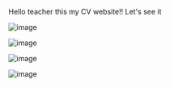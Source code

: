 Hello teacher this my CV website!! Let's see it

![image](https://user-images.githubusercontent.com/78718696/108590952-67451e80-7390-11eb-8eb5-fc554fdb25c0.png)

![image](https://user-images.githubusercontent.com/78718696/108591005-a5dad900-7390-11eb-9084-9564006472d7.png)

![image](https://user-images.githubusercontent.com/78718696/108591015-b428f500-7390-11eb-82eb-a7c9922b8166.png)

![image](https://user-images.githubusercontent.com/78718696/108591021-c0ad4d80-7390-11eb-9119-bb920dbf2785.png)
